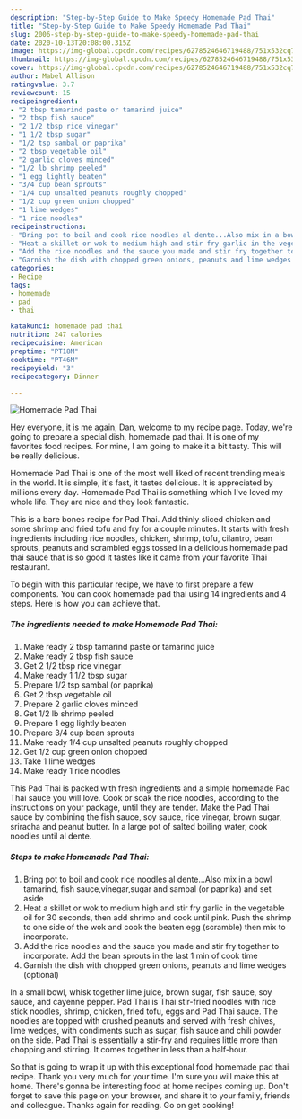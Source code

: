 ```yaml
---
description: "Step-by-Step Guide to Make Speedy Homemade Pad Thai"
title: "Step-by-Step Guide to Make Speedy Homemade Pad Thai"
slug: 2006-step-by-step-guide-to-make-speedy-homemade-pad-thai
date: 2020-10-13T20:08:00.315Z
image: https://img-global.cpcdn.com/recipes/6278524646719488/751x532cq70/homemade-pad-thai-recipe-main-photo.jpg
thumbnail: https://img-global.cpcdn.com/recipes/6278524646719488/751x532cq70/homemade-pad-thai-recipe-main-photo.jpg
cover: https://img-global.cpcdn.com/recipes/6278524646719488/751x532cq70/homemade-pad-thai-recipe-main-photo.jpg
author: Mabel Allison
ratingvalue: 3.7
reviewcount: 15
recipeingredient:
- "2 tbsp tamarind paste or tamarind juice"
- "2 tbsp fish sauce"
- "2 1/2 tbsp rice vinegar"
- "1 1/2 tbsp sugar"
- "1/2 tsp sambal or paprika"
- "2 tbsp vegetable oil"
- "2 garlic cloves minced"
- "1/2 lb shrimp peeled"
- "1 egg lightly beaten"
- "3/4 cup bean sprouts"
- "1/4 cup unsalted peanuts roughly chopped"
- "1/2 cup green onion chopped"
- "1 lime wedges"
- "1 rice noodles"
recipeinstructions:
- "Bring pot to boil and cook rice noodles al dente...Also mix in a bowl tamarind, fish sauce,vinegar,sugar and sambal (or paprika) and set aside"
- "Heat a skillet or wok to medium high and stir fry garlic in the vegetable oil for 30 seconds, then add shrimp and cook until pink. Push the shrimp to one side of the wok and cook the beaten egg (scramble) then mix to incorporate."
- "Add the rice noodles and the sauce you made and stir fry together to incorporate. Add the bean sprouts in the last 1 min of cook time"
- "Garnish the dish with chopped green onions, peanuts and lime wedges (optional)"
categories:
- Recipe
tags:
- homemade
- pad
- thai

katakunci: homemade pad thai 
nutrition: 247 calories
recipecuisine: American
preptime: "PT18M"
cooktime: "PT46M"
recipeyield: "3"
recipecategory: Dinner

---
```



![Homemade Pad Thai](https://img-global.cpcdn.com/recipes/6278524646719488/751x532cq70/homemade-pad-thai-recipe-main-photo.jpg)

Hey everyone, it is me again, Dan, welcome to my recipe page. Today, we're going to prepare a special dish, homemade pad thai. It is one of my favorites food recipes. For mine, I am going to make it a bit tasty. This will be really delicious.

Homemade Pad Thai is one of the most well liked of recent trending meals in the world. It is simple, it's fast, it tastes delicious. It is appreciated by millions every day. Homemade Pad Thai is something which I've loved my whole life. They are nice and they look fantastic.

This is a bare bones recipe for Pad Thai. Add thinly sliced chicken and some shrimp and fried tofu and fry for a couple minutes. It starts with fresh ingredients including rice noodles, chicken, shrimp, tofu, cilantro, bean sprouts, peanuts and scrambled eggs tossed in a delicious homemade pad thai sauce that is so good it tastes like it came from your favorite Thai restaurant.


To begin with this particular recipe, we have to first prepare a few components. You can cook homemade pad thai using 14 ingredients and 4 steps. Here is how you can achieve that.

<!--inarticleads1-->

##### The ingredients needed to make Homemade Pad Thai:

1. Make ready 2 tbsp tamarind paste or tamarind juice
1. Make ready 2 tbsp fish sauce
1. Get 2 1/2 tbsp rice vinegar
1. Make ready 1 1/2 tbsp sugar
1. Prepare 1/2 tsp sambal (or paprika)
1. Get 2 tbsp vegetable oil
1. Prepare 2 garlic cloves minced
1. Get 1/2 lb shrimp peeled
1. Prepare 1 egg lightly beaten
1. Prepare 3/4 cup bean sprouts
1. Make ready 1/4 cup unsalted peanuts roughly chopped
1. Get 1/2 cup green onion chopped
1. Take 1 lime wedges
1. Make ready 1 rice noodles


This Pad Thai is packed with fresh ingredients and a simple homemade Pad Thai sauce you will love. Cook or soak the rice noodles, according to the instructions on your package, until they are tender. Make the Pad Thai sauce by combining the fish sauce, soy sauce, rice vinegar, brown sugar, sriracha and peanut butter. In a large pot of salted boiling water, cook noodles until al dente. 

<!--inarticleads2-->

##### Steps to make Homemade Pad Thai:

1. Bring pot to boil and cook rice noodles al dente...Also mix in a bowl tamarind, fish sauce,vinegar,sugar and sambal (or paprika) and set aside
1. Heat a skillet or wok to medium high and stir fry garlic in the vegetable oil for 30 seconds, then add shrimp and cook until pink. Push the shrimp to one side of the wok and cook the beaten egg (scramble) then mix to incorporate.
1. Add the rice noodles and the sauce you made and stir fry together to incorporate. Add the bean sprouts in the last 1 min of cook time
1. Garnish the dish with chopped green onions, peanuts and lime wedges (optional)


In a small bowl, whisk together lime juice, brown sugar, fish sauce, soy sauce, and cayenne pepper. Pad Thai is Thai stir-fried noodles with rice stick noodles, shrimp, chicken, fried tofu, eggs and Pad Thai sauce. The noodles are topped with crushed peanuts and served with fresh chives, lime wedges, with condiments such as sugar, fish sauce and chili powder on the side. Pad Thai is essentially a stir-fry and requires little more than chopping and stirring. It comes together in less than a half-hour. 

So that is going to wrap it up with this exceptional food homemade pad thai recipe. Thank you very much for your time. I'm sure you will make this at home. There's gonna be interesting food at home recipes coming up. Don't forget to save this page on your browser, and share it to your family, friends and colleague. Thanks again for reading. Go on get cooking!
